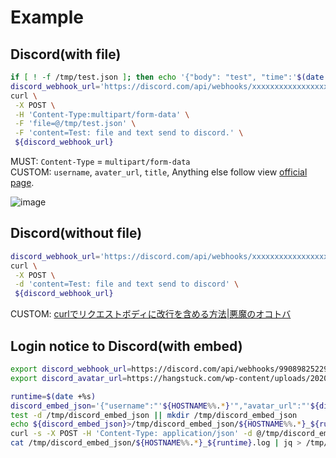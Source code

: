 # Example

## Discord(with file)

```sh
if [ ! -f /tmp/test.json ]; then echo '{"body": "test", "time":'$(date +%s)'}' > /tmp/test.json; fi
discord_webhook_url='https://discord.com/api/webhooks/xxxxxxxxxxxxxxxxxxxxxx/xxxxxxxxxxxxxxxxxxxxxxxxxxxxxxxxxxxxxxxx'
curl \
 -X POST \
 -H 'Content-Type:multipart/form-data' \
 -F 'file=@/tmp/test.json' \
 -F 'content=Test: file and text send to discord.' \
 ${discord_webhook_url}
```

MUST: `Content-Type` = `multipart/form-data`  
CUSTOM: `username`, `avater_url`, `title`, Anything else follow view [official page](https://discord.com/developers/docs/resources/webhook).

![image](https://github.com/user-attachments/assets/fb9e3e7b-2cd5-480b-bfc7-c549070995e9)

## Discord(without file)

```sh
discord_webhook_url='https://discord.com/api/webhooks/xxxxxxxxxxxxxxxxxxxxxx/xxxxxxxxxxxxxxxxxxxxxxxxxxxxxxxxxxxxxxxx'
curl \
 -X POST \
 -d 'content=Test: file and text send to discord' \
 ${discord_webhook_url}
```

CUSTOM: [curlでリクエストボディに改行を含める方法|悪魔のオコトバ](https://akumachan.github.io/%E3%82%B7%E3%82%A7%E3%83%AB%E3%82%B9%E3%82%AF%E3%83%AA%E3%83%97%E3%83%88/curl%E3%81%A7%E3%83%AA%E3%82%AF%E3%82%A8%E3%82%B9%E3%83%88%E3%83%9C%E3%83%87%E3%82%A3%E3%81%AB%E6%94%B9%E8%A1%8C%E3%82%92%E5%90%AB%E3%82%81%E3%82%8B%E6%96%B9%E6%B3%95/)

## Login notice to Discord(with embed)

```sh
export discord_webhook_url=https://discord.com/api/webhooks/990898252293505064/t73ECWZv8LR7S0jk6PgRANudk10Yd1RVkuTBy4uBqKSf3b68SGmR-Jn0nC6-1h8eVewO
export discord_avatar_url=https://hangstuck.com/wp-content/uploads/2020/08/bash-official-icon-512x512-1.png

runtime=$(date +%s)
discord_embed_json='{"username":"'${HOSTNAME%%.*}'","avatar_url":"'${discord_avatar_url}'","content":"","embeds":[{"title": "Login Notice","fields": [{"name": "Date","value": "<t:'"${runtime}"':R>\n<t:'"${runtime}"':F>"},{"name": "User","value": "`'${USER}'@'${HOSTNAME}'`"},{"name": "From","value": "`'$(echo ${SSH_CLIENT}|awk '{print $1,":",$2}')'`"},{"name": "Term","value": "`'${TERM}'` `'${SSH_TTY}'`"}],"color": "'$((16#c0c0c0))'","footer": {"text": "'${HOSTNAME}'","icon_url": "'${discord_avatar_url}'"},"timestamp": "'$(date --utc '+%Y-%m-%dT%H:%M:%S.000Z')'"}]}'
test -d /tmp/discord_embed_json || mkdir /tmp/discord_embed_json
echo ${discord_embed_json}>/tmp/discord_embed_json/${HOSTNAME%%.*}_${runtime}.json
curl -s -X POST -H 'Content-Type: application/json' -d @/tmp/discord_embed_json/${HOSTNAME%%.*}_${runtime}.json ${discord_webhook_url}'?wait=true'>/tmp/discord_embed_json/${HOSTNAME%%.*}_${runtime}.log
cat /tmp/discord_embed_json/${HOSTNAME%%.*}_${runtime}.log | jq > /tmp/discord_embed_json/${HOSTNAME%%.*}_${runtime}.log.json
```

